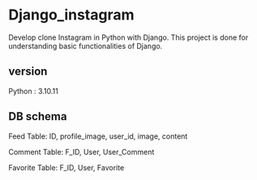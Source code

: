 # Django_instagram
Develop clone Instagram in Python with Django.
This project is done for understanding basic functionalities of Django.
## version
Python : 3.10.11

## DB schema
Feed Table: ID, profile_image, user_id, image, content


Comment Table: F_ID, User, User_Comment


Favorite Table: F_ID, User, Favorite 
